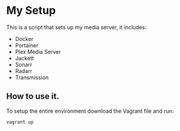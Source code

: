 # My Setup
This is a script that sets up my media server, it includes:

- Docker
- Portainer
- Plex Media Server
- Jackett
- Sonarr
- Radarr
- Transmission

## How to use it.
To setup the entire environment download the Vagrant file and run:

```
vagrant up
```
